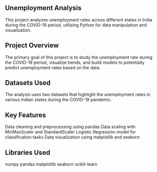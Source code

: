 ## Unemployment Analysis
This project analyzes unemployment rates across different states in India during the COVID-19 period, utilizing Python for data manipulation and visualization.

## Project Overview
The primary goal of this project is to study the unemployment rate during the COVID-19 period, visualize trends, and build models to potentially predict unemployment rates based on the data.

## Datasets Used
The analysis uses two datasets that highlight the unemployment rates in various Indian states during the COVID-19 pandemic.

## Key Features
Data cleaning and preprocessing using pandas
Data scaling with MinMaxScaler and StandardScaler
Logistic Regression model for classification tasks
Data visualization using matplotlib and seaborn

## Libraries Used
numpy
pandas
matplotlib
seaborn
scikit-learn
